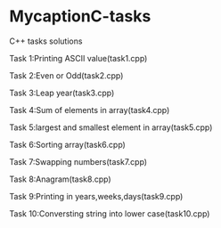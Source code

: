# MycaptionC-tasks
C++ tasks solutions


Task 1:Printing ASCII value(task1.cpp)

Task 2:Even or Odd(task2.cpp)

Task 3:Leap year(task3.cpp)

Task 4:Sum of elements in array(task4.cpp)

Task 5:largest and smallest element in array(task5.cpp)

Task 6:Sorting array(task6.cpp)

Task 7:Swapping numbers(task7.cpp)

Task 8:Anagram(task8.cpp)

Task 9:Printing in years,weeks,days(task9.cpp)

Task 10:Conversting string into lower case(task10.cpp)
